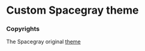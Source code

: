 Custom Spacegray theme
======================

### Copyrights

The Spacegray original [theme](https://github.com/kkga/spacegray)
